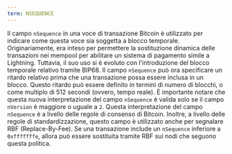 ```yaml
---
term: NSEQUENCE
---
```


Il campo `nSequence` in una voce di transazione Bitcoin è utilizzato per indicare come questa voce sia soggetta a blocco temporale. Originariamente, era inteso per permettere la sostituzione dinamica delle transazioni nei mempool per abilitare un sistema di pagamento simile a Lightning. Tuttavia, il suo uso si è evoluto con l'introduzione del blocco temporale relativo tramite BIP68. Il campo `nSequence` può ora specificare un ritardo relativo prima che una transazione possa essere inclusa in un blocco. Questo ritardo può essere definito in termini di numero di blocchi, o come multiplo di 512 secondi (ovvero, tempo reale). È importante notare che questa nuova interpretazione del campo `nSequence` è valida solo se il campo `nVersion` è maggiore o uguale a `2`. Questa interpretazione del campo `nSequence` è a livello delle regole di consenso di Bitcoin. Inoltre, a livello delle regole di standardizzazione, questo campo è utilizzato anche per segnalare RBF (Replace-By-Fee). Se una transazione include un `nSequence` inferiore a `0xfffffffe`, allora può essere sostituita tramite RBF sui nodi che seguono questa politica.